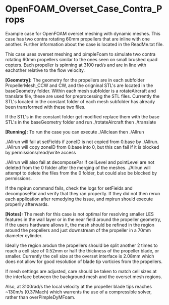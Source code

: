 # OpenFOAM_Overset_Case_Contra_Props
 Example case for OpenFOAM overset meshing with dynamic meshes. This case has two contra rotating 60mm propellers that are inline with one another. Further information about the case is located in the ReadMe.txt file.

This case uses overset meshing and pimpleFoam to simulate two contra rotating 60mm propellers similar to the ones seen on small brushed quad copters.
Each propeller is spinning at 3100 rad/s and are in line with eachother relative to the flow velocity.

**[Geometry]:**
The geometry for the propellers are in each subfolder PropellerMesh_CCW and CW, and the origninal STL's are located in the baseGeometry folder.
Within each mesh subfolder is a rotateAircraft and translate file, these are used for preprocessing the STL files. Currently the STL's located
in the constant folder of each mesh subfolder has already been transformed with these two files. 

If the STL's in the constant folder get modified
replace them with the base STL's in the baseGeometry folder and run ./rotateAircraft then ./translate

**[Running]:**
To run the case you can execute ./Allclean then ./Allrun

./Allrun will fail at setFields if zoneID is not copied from 0.base by ./Allrun. ./Allrun will copy zoneID from 0.base into 0, but this can fail if 
it is blocked by permissions/read/write access

./Allrun will also fail at decomposePar if cellLevel and pointLevel are not deleted from the 0 folder after the merging of the meshes. ./Allrun will attempt
to delete the files from the 0 folder, but could also be blocked by permissions.

If the mpirun command fails, check the logs for setFields and decomposePar and verify that they ran properlly. If they did not then rerun each application after
remedying the issue, and mpirun should execute properlly afterwards.


**[Notes]:** 
The mesh for this case is not optimal for resolving smaller LES features in the wall layer or in the near field around the propeller geometry, if the users
hardware allows it, the mesh should be refined in the region around the propellers and just downstream of the propeller in a 70mm diameter cylinder. 

Ideally the region arodun the propellers should be split another 2 times to reach a cell size of 0.52mm or half the thickness of the propeller blade, or smaller.
Currently the cell size at the overset interface is 2.08mm which does not allow for good resolution of blade tip vorticies from the propellers.

If mesh settings are adjusted, care should be taken to match cell sizes at the interface between the background mesh and the overset mesh regions.

Also, at 3100rad/s the local velocity at the propeller blade tips reaches ~130m/s (0.37Mach) which warrents the use of a compressible solver, rather than
overPimpleDyMFoam.
